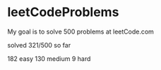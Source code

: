 # leetCodeProblems
My goal is to solve 500 problems at leetCode.com

solved 321/500 so far

182 easy
130 medium
9 hard
